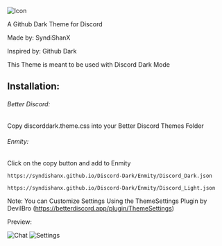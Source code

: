 ![Icon](https://syndishanx.github.io/Discord-Dark/Images/Discord-Dark-Icon.png)

A Github Dark Theme for Discord

Made by: SyndiShanX

Inspired by: Github Dark

This Theme is meant to be used with Discord Dark Mode

## Installation:

###### Better Discord:

Copy discorddark.theme.css into your Better Discord Themes Folder

###### Enmity:

Click on the copy button and add to Enmity
```
https://syndishanx.github.io/Discord-Dark/Enmity/Discord_Dark.json
```
```
https://syndishanx.github.io/Discord-Dark/Enmity/Discord_Light.json
```

Note:
You can Customize Settings Using the ThemeSettings Plugin by DevilBro (https://betterdiscord.app/plugin/ThemeSettings)

Preview:

![Chat](https://syndishanx.github.io/Discord-Dark/Images/Discord-Dark-Chat.png)
![Settings](https://syndishanx.github.io/Discord-Dark/Images/Discord-Dark-Settings.png)
